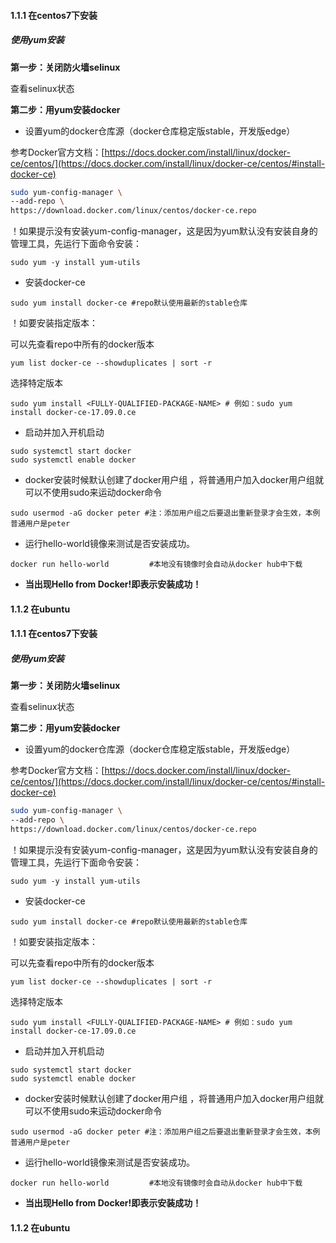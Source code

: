 #### 

#### 1.1.1 在centos7下安装

##### 使用yum安装

**第一步：关闭防火墙selinux**

查看selinux状态

**第二步：用yum安装docker**

* 设置yum的docker仓库源（docker仓库稳定版stable，开发版edge）

参考Docker官方文档：[https://docs.docker.com/install/linux/docker-ce/centos/](https://docs.docker.com/install/linux/docker-ce/centos/#install-docker-ce)

```bash
sudo yum-config-manager \
--add-repo \
https://download.docker.com/linux/centos/docker-ce.repo
```

！如果提示没有安装yum-config-manager，这是因为yum默认没有安装自身的管理工具，先运行下面命令安装：

```
sudo yum -y install yum-utils
```

* 安装docker-ce

```
sudo yum install docker-ce #repo默认使用最新的stable仓库
```

！如要安装指定版本：

可以先查看repo中所有的docker版本

```
yum list docker-ce --showduplicates | sort -r
```

选择特定版本

```
sudo yum install <FULLY-QUALIFIED-PACKAGE-NAME> # 例如：sudo yum install docker-ce-17.09.0.ce
```

* 启动并加入开机启动

```
sudo systemctl start docker
sudo systemctl enable docker
```

* docker安装时候默认创建了docker用户组 ，将普通用户加入docker用户组就可以不使用sudo来运动docker命令

```
sudo usermod -aG docker peter #注：添加用户组之后要退出重新登录才会生效，本例普通用户是peter
```

* 运行hello-world镜像来测试是否安装成功。

```
docker run hello-world         #本地没有镜像时会自动从docker hub中下载
```

* **当出现Hello from Docker!即表示安装成功！**

#### 1.1.2 在ubuntu

#### 1.1.1 在centos7下安装

##### 使用yum安装

**第一步：关闭防火墙selinux**

查看selinux状态

**第二步：用yum安装docker**

* 设置yum的docker仓库源（docker仓库稳定版stable，开发版edge）

参考Docker官方文档：[https://docs.docker.com/install/linux/docker-ce/centos/](https://docs.docker.com/install/linux/docker-ce/centos/#install-docker-ce)

```bash
sudo yum-config-manager \
--add-repo \
https://download.docker.com/linux/centos/docker-ce.repo
```

！如果提示没有安装yum-config-manager，这是因为yum默认没有安装自身的管理工具，先运行下面命令安装：

```
sudo yum -y install yum-utils
```

* 安装docker-ce

```
sudo yum install docker-ce #repo默认使用最新的stable仓库
```

！如要安装指定版本：

可以先查看repo中所有的docker版本

```
yum list docker-ce --showduplicates | sort -r
```

选择特定版本

```
sudo yum install <FULLY-QUALIFIED-PACKAGE-NAME> # 例如：sudo yum install docker-ce-17.09.0.ce
```

* 启动并加入开机启动

```
sudo systemctl start docker
sudo systemctl enable docker
```

* docker安装时候默认创建了docker用户组 ，将普通用户加入docker用户组就可以不使用sudo来运动docker命令

```
sudo usermod -aG docker peter #注：添加用户组之后要退出重新登录才会生效，本例普通用户是peter
```

* 运行hello-world镜像来测试是否安装成功。

```
docker run hello-world         #本地没有镜像时会自动从docker hub中下载
```

* **当出现Hello from Docker!即表示安装成功！**

#### 1.1.2 在ubuntu



